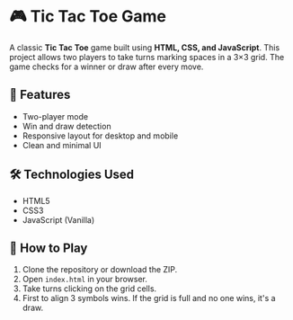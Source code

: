 # 🎮 Tic Tac Toe Game

A classic **Tic Tac Toe** game built using **HTML, CSS, and JavaScript**. This project allows two players to take turns marking spaces in a 3×3 grid. The game checks for a winner or draw after every move.

## 🚀 Features
- Two-player mode
- Win and draw detection
- Responsive layout for desktop and mobile
- Clean and minimal UI

## 🛠️ Technologies Used
- HTML5
- CSS3
- JavaScript (Vanilla)

## 🎯 How to Play

1. Clone the repository or download the ZIP.
2. Open `index.html` in your browser.
3. Take turns clicking on the grid cells.
4. First to align 3 symbols wins. If the grid is full and no one wins, it's a draw.



